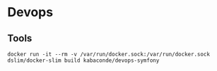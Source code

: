 # Devops

## Tools

```shell
docker run -it --rm -v /var/run/docker.sock:/var/run/docker.sock dslim/docker-slim build kabaconde/devops-symfony
```
